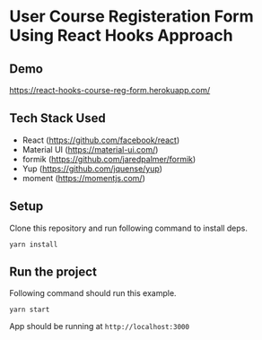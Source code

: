 # User Course Registeration Form Using React Hooks Approach

## Demo
https://react-hooks-course-reg-form.herokuapp.com/

## Tech Stack Used
- React (https://github.com/facebook/react)
- Material UI (https://material-ui.com/)
- formik (https://github.com/jaredpalmer/formik)
- Yup (https://github.com/jquense/yup)
- moment (https://momentjs.com/)

## Setup
Clone this repository and run following command to install deps.

`yarn install`

## Run the project
Following command should run this example.

`yarn start`

App should be running at `http://localhost:3000`

